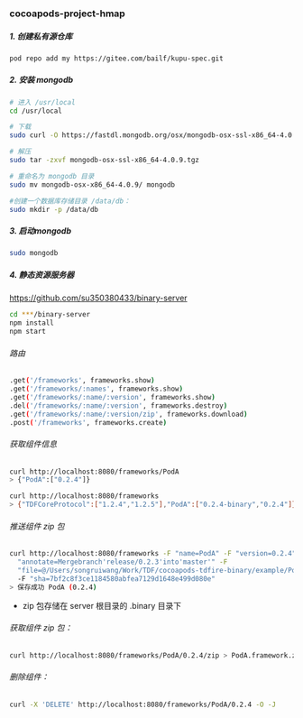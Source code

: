 
### cocoapods-project-hmap
##### 1. 创建私有源仓库
``` bash
pod repo add my https://gitee.com/bailf/kupu-spec.git
```

##### 2. 安装 mongodb
``` bash
# 进入 /usr/local
cd /usr/local

# 下载
sudo curl -O https://fastdl.mongodb.org/osx/mongodb-osx-ssl-x86_64-4.0.9.tgz

# 解压
sudo tar -zxvf mongodb-osx-ssl-x86_64-4.0.9.tgz

# 重命名为 mongodb 目录
sudo mv mongodb-osx-x86_64-4.0.9/ mongodb

#创建一个数据库存储目录 /data/db：
sudo mkdir -p /data/db
```

##### 3. 启动mongodb
``` bash
sudo mongodb
```

##### 4. 静态资源服务器
https://github.com/su350380433/binary-server
``` bash
cd ***/binary-server
npm install
npm start
```

###### 路由
``` bash
.get('/frameworks', frameworks.show)
.get('/frameworks/:names', frameworks.show)
.get('/frameworks/:name/:version', frameworks.show)
.del('/frameworks/:name/:version', frameworks.destroy)
.get('/frameworks/:name/:version/zip', frameworks.download)
.post('/frameworks', frameworks.create)
```

###### 获取组件信息
``` bash
curl http://localhost:8080/frameworks/PodA
> {"PodA":["0.2.4"]}

curl http://localhost:8080/frameworks
> {"TDFCoreProtocol":["1.2.4","1.2.5"],"PodA":["0.2.4-binary","0.2.4"]}
```

###### 推送组件 zip 包
``` bash
curl http://localhost:8080/frameworks -F "name=PodA" -F "version=0.2.4" -F
  "annotate=Mergebranch'release/0.2.3'into'master'" -F
  "file=@/Users/songruiwang/Work/TDF/cocoapods-tdfire-binary/example/PodA/PodA.framework.zip"
  -F "sha=7bf2c8f3ce1184580abfea7129d1648e499d080e"
> 保存成功 PodA (0.2.4)
```

- zip 包存储在 server 根目录的 .binary 目录下

###### 获取组件 zip 包：
``` bash
curl http://localhost:8080/frameworks/PodA/0.2.4/zip > PodA.framework.zip
```

###### 删除组件：
``` bash
curl -X 'DELETE' http://localhost:8080/frameworks/PodA/0.2.4 -O -J
```